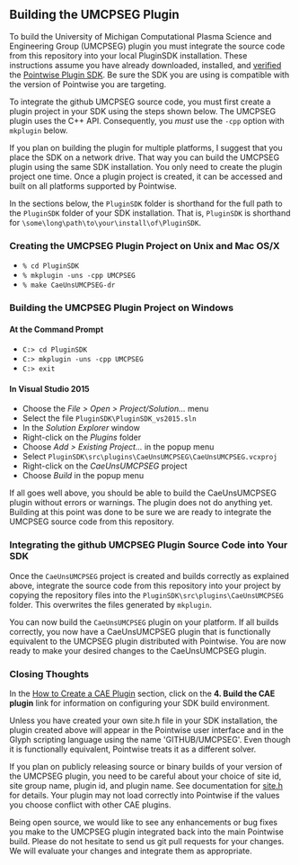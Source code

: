 ## Building the UMCPSEG Plugin

To build the University of Michigan Computational Plasma Science and Engineering 
Group (UMCPSEG) plugin you must integrate the source code from this repository 
into your local PluginSDK installation. These instructions assume you have 
already downloaded, installed, and [verified][SDKdocs] the [Pointwise Plugin SDK][SDKdownload]. 
Be sure the SDK you are using is compatible with the version of Pointwise you are targeting.

To integrate the github UMCPSEG source code, you must first create a plugin 
project in your SDK using the steps shown below. The UMCPSEG plugin uses the C++ API. 
Consequently, you *must* use the `-cpp` option with `mkplugin` below.

If you plan on building the plugin for multiple platforms, I suggest that you 
place the SDK on a network drive. That way you can build the UMCPSEG plugin 
using the same SDK installation. You only need to create the plugin project one 
time. Once a plugin project is created, it can be accessed and built on all 
platforms supported by Pointwise.

In the sections below, the `PluginSDK` folder is shorthand for the full path 
to the `PluginSDK` folder of your SDK installation. That is, `PluginSDK` 
is shorthand for `\some\long\path\to\your\install\of\PluginSDK`.

### Creating the UMCPSEG Plugin Project on Unix and Mac OS/X
   * `% cd PluginSDK`
   * `% mkplugin -uns -cpp UMCPSEG`
   * `% make CaeUnsUMCPSEG-dr`

### Building the UMCPSEG Plugin Project on Windows

#### At the Command Prompt
 * `C:> cd PluginSDK`
 * `C:> mkplugin -uns -cpp UMCPSEG`
 * `C:> exit`

#### In Visual Studio 2015

 * Choose the *File &gt; Open &gt; Project/Solution...* menu
 * Select the file `PluginSDK\PluginSDK_vs2015.sln`
 * In the *Solution Explorer* window
  * Right-click on the *Plugins* folder
  * Choose *Add &gt; Existing Project...* in the popup menu
  * Select `PluginSDK\src\plugins\CaeUnsUMCPSEG\CaeUnsUMCPSEG.vcxproj`
  * Right-click on the *CaeUnsUMCPSEG* project
  * Choose *Build* in the popup menu

If all goes well above, you should be able to build the CaeUnsUMCPSEG plugin 
without errors or warnings. The plugin does not do anything yet. Building at this 
point was done to be sure we are ready to integrate the UMCPSEG source code 
from this repository.

### Integrating the github UMCPSEG Plugin Source Code into Your SDK

Once the `CaeUnsUMCPSEG` project is created and builds correctly as 
explained above, integrate the source code from this repository into 
your project by copying the repository files into the 
`PluginSDK\src\plugins\CaeUnsUMCPSEG` folder. This overwrites the files 
generated by `mkplugin`.

You can now build the `CaeUnsUMCPSEG` plugin on your platform. If all 
builds correctly, you now have a CaeUnsUMCPSEG plugin that is functionally 
equivalent to the UMCPSEG plugin distributed with Pointwise. You are now ready 
to make your desired changes to the CaeUnsUMCPSEG plugin.

### Closing Thoughts

In the [How to Create a CAE Plugin][SDKbuild] section, click on the 
**4. Build the CAE plugin** link for information on configuring your SDK build 
environment.

Unless you have created your own site.h file in your SDK installation, the 
plugin created above will appear in the Pointwise user interface and in the 
Glyph scripting language using the name 'GITHUB/UMCPSEG'. Even though it is 
functionally equivalent, Pointwise treats it as a different solver.

If you plan on publicly releasing source or binary builds of your version of 
the UMCPSEG plugin, you need to be careful about your choice of site id, site 
group name, plugin id, and plugin name. See documentation for [site.h][SDKsite.H] 
for details. Your plugin may not load correctly into Pointwise if the values you 
choose conflict with other CAE plugins.

Being open source, we would like to see any enhancements or bug fixes you make 
to the UMCPSEG plugin integrated back into the main Pointwise build. Please do 
not hesitate to send us git pull requests for your changes. We will evaluate 
your changes and integrate them as appropriate.


[SDKdownload]: http://www.pointwise.com/plugins/#sdk_downloads
[SDKdocs]: http://www.pointwise.com/plugins
[SDKsite.H]: http://www.pointwise.com/plugins/html/d6/d89/site_8h.html
[SDKbuild]: http://www.pointwise.com/plugins/html/index.html#how_to_create_a_cae_plugin
